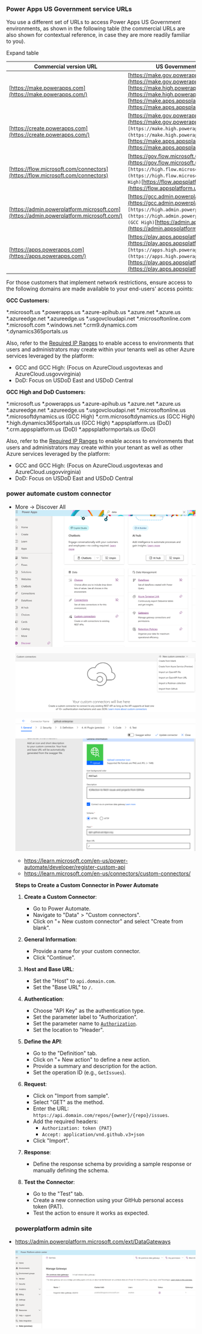 ### Power Apps US Government service URLs

You use a different set of URLs to access Power Apps US Government environments, as shown in the following table (the commercial URLs are also shown for contextual reference, in case they are more readily familiar to you).

Expand table

| **Commercial version URL**                                                     | **US Government version URL**                                                                                                                                                                                                                                         |
| ------------------------------------------------------------------------------------ | --------------------------------------------------------------------------------------------------------------------------------------------------------------------------------------------------------------------------------------------------------------------------- |
| [https://make.powerapps.com](https://make.powerapps.com/)                               | [https://make.gov.powerapps.us](https://make.gov.powerapps.us/) (GCC)<br />[https://make.high.powerapps.us](https://make.high.powerapps.us/) (GCC High)<br />[https://make.apps.appsplatform.us](https://make.apps.appsplatform.us/) (DoD)                                           |
| [https://create.powerapps.com](https://create.powerapps.com/)                           | [https://make.gov.powerapps.us](https://make.gov.powerapps.us/) (GCC)``[https://make.high.powerapps.us](https://make.high.powerapps.us/) (GCC High)``[https://make.apps.appsplatform.us](https://make.apps.appsplatform.us/) (DoD)                                                |
| [https://flow.microsoft.com/connectors](https://flow.microsoft.com/connectors)          | [https://gov.flow.microsoft.us/connectors](https://gov.flow.microsoft.us/connectors) ``[https://high.flow.microsoft.us/connectors](https://high.flow.microsoft.us/connectors) (GCC High)``[https://flow.appsplatform.us](https://flow.appsplatform.us/) (DoD)                     |
| [https://admin.powerplatform.microsoft.com](https://admin.powerplatform.microsoft.com/) | [https://gcc.admin.powerplatform.microsoft.us](https://gcc.admin.powerplatform.microsoft.us/) ``[https://high.admin.powerplatform.microsoft.us](https://high.admin.powerplatform.microsoft.us/) (GCC High)``[https://admin.appsplatform.us](https://admin.appsplatform.us/) (DoD) |
| [https://apps.powerapps.com](https://apps.powerapps.com/)                               | [https://play.apps.appsplatform.us](https://play.apps.appsplatform.us/) (GCC)``[https://apps.high.powerapps.us](https://apps.high.powerapps.us/) (GCC High)``[https://play.apps.appsplatform.us](https://play.apps.appsplatform.us/) (DoD)                                        |

For those customers that implement network restrictions, ensure access to the following domains are made available to your end-users' access points:

**GCC Customers:**

*.microsoft.us
*.powerapps.us
*.azure-apihub.us
*.azure.net
*.azure.us
*.azureedge.net
*.azureedge.us
*.usgovcloudapi.net
*.microsoftonline.com
*.microsoft.com
*.windows.net
*.crm9.dynamics.com
*.dynamics365portals.us

Also, refer to the [Required IP Ranges](https://www.microsoft.com/download/confirmation.aspx?id=57063) to enable access to environments that users and administrators may create within your tenants well as other Azure services leveraged by the platform:

* GCC and GCC High: (Focus on AzureCloud.usgovtexas and AzureCloud.usgovvirginia)
* DoD: Focus on USDoD East and USDoD Central

**GCC High and DoD Customers:**

*.microsoft.us
*.powerapps.us
*.azure-apihub.us
*.azure.net
*.azure.us
*.azureedge.net
*.azureedge.us
*.usgovcloudapi.net
*.microsoftonline.us
*.microsoftdynamics.us (GCC High)
*.crm.microsoftdynamics.us (GCC High)
*.high.dynamics365portals.us (GCC High)
*.appsplatform.us (DoD)
*.crm.appsplatform.us (DoD)
*.appsplatformportals.us (DoD)

Also, refer to the [Required IP Ranges](https://www.microsoft.com/download/confirmation.aspx?id=57063) to enable access to environments that users and administrators may create within your tenant as well as other Azure services leveraged by the platform:

* GCC and GCC High: (Focus on AzureCloud.usgovtexas and AzureCloud.usgovvirginia)
* DoD: Focus on USDoD East and USDoD Central

### power automate custom connector

- More -> Discover All
  ![1728367279287](image/power-automate-custom-connector-github-restful-api/1728367279287.png)

  ![1728367391250](image/power-automate-custom-connector-github-restful-api/1728367391250.png)

  ![1728368543551](image/power-automate-custom-connector-github-restful-api/1728368543551.png)

  - https://learn.microsoft.com/en-us/power-automate/developer/register-custom-api
  - https://learn.microsoft.com/en-us/connectors/custom-connectors/

  **Steps to Create a Custom Connector in Power Automate**

  1. **Create a Custom Connector**:

     - Go to Power Automate.
     - Navigate to "Data" > "Custom connectors".
     - Click on "+ New custom connector" and select "Create from blank".
  2. **General Information**:

     - Provide a name for your custom connector.
     - Click "Continue".
  3. **Host and Base URL**:

     - Set the "Host" to `api.domain.com`.
     - Set the "Base URL" to `/`.
  4. **Authentication**:

     - Choose "API Key" as the authentication type.
     - Set the parameter label to "Authorization".
     - Set the parameter name to [`Authorization`](command:_github.copilot.openSymbolFromReferences?%5B%22%22%2C%5B%7B%22uri%22%3A%7B%22scheme%22%3A%22file%22%2C%22authority%22%3A%22%22%2C%22path%22%3A%22%2FUsers%2Fjonathan%2Fdev%2Fgithub%2Fcloud-skill-boost%2Fccsf%2Fdph-github%2Fccsf-dph-github-restful-api.sh%22%2C%22query%22%3A%22%22%2C%22fragment%22%3A%22%22%7D%2C%22pos%22%3A%7B%22line%22%3A11%2C%22character%22%3A14%7D%7D%5D%2C%2283ccbf1e-5982-4349-b762-d82ef617c55b%22%5D "Go to definition").
     - Set the location to "Header".
  5. **Define the API**:

     - Go to the "Definition" tab.
     - Click on "+ New action" to define a new action.
     - Provide a summary and description for the action.
     - Set the operation ID (e.g., `GetIssues`).
  6. **Request**:

     - Click on "Import from sample".
     - Select "GET" as the method.
     - Enter the URL: `https://api.domain.com/repos/{owner}/{repo}/issues`.
     - Add the required headers:
       - `Authorization: token {PAT}`
       - `Accept: application/vnd.github.v3+json`
     - Click "Import".
  7. **Response**:

     - Define the response schema by providing a sample response or manually defining the schema.
  8. **Test the Connector**:

     - Go to the "Test" tab.
     - Create a new connection using your GitHub personal access token (PAT).
     - Test the action to ensure it works as expected.

  ### powerplatform admin site
- https://admin.powerplatform.microsoft.com/ext/DataGateways

  ![1728368267637](image/power-automate-custom-connector-github-restful-api/1728368267637.png)
